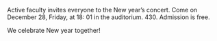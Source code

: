 Active faculty invites everyone to the New year’s concert. Come on December 28, Friday, at 18: 01 in the auditorium. 430. Admission is free.

We celebrate New year together!